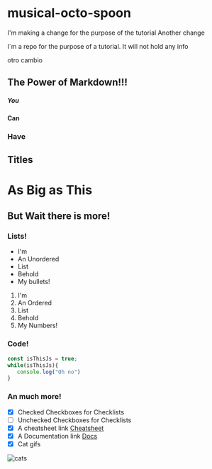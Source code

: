 # musical-octo-spoon

I'm making a change for the purpose of the tutorial
Another change

I´m a repo for the purpose of a tutorial. It will not hold any info

otro cambio

## The Power of Markdown!!!

##### You 
#### Can
### Have 
## Titles
# As Big as This

## But Wait there is more!

### Lists!

- I'm
- An Unordered
- List
- Behold
- My bullets!

1. I'm
2. An Ordered 
3. List
4. Behold
5. My Numbers!

### Code!

```javascript
const isThisJs = true;
while(isThisJs){
   console.log("Oh no")
}
```

### An much more!

- [X] Checked Checkboxes for Checklists
- [ ] Unchecked Checkboxes for Checklists
- [X] A cheatsheet link [Cheatsheet](https://github.com/adam-p/markdown-here/wiki/Markdown-Cheatsheet)
- [X] A Documentation link [Docs](https://help.github.com/en/github/writing-on-github/basic-writing-and-formatting-syntax)
- [X] Cat gifs 

![cats](https://i.imgur.com/dPOUXHx.gif)
